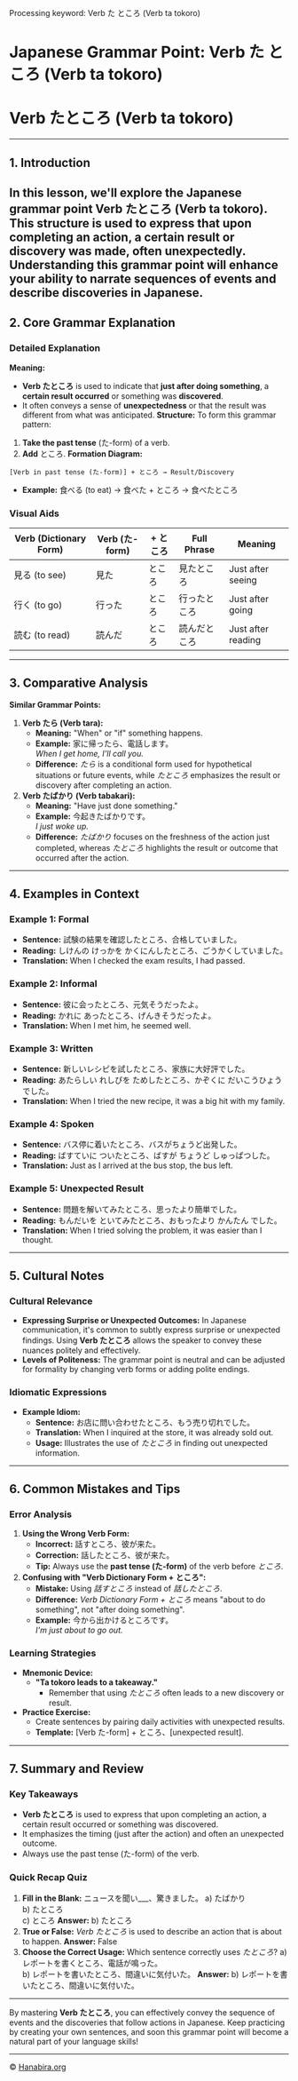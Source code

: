 Processing keyword: Verb た ところ (Verb ta tokoro)
# Japanese Grammar Point: Verb た ところ (Verb ta tokoro)
# **Verb たところ (Verb ta tokoro)**

---
## 1. Introduction
In this lesson, we'll explore the Japanese grammar point **Verb たところ (Verb ta tokoro)**. This structure is used to express that upon completing an action, a certain result or discovery was made, often unexpectedly. Understanding this grammar point will enhance your ability to narrate sequences of events and describe discoveries in Japanese.
---
## 2. Core Grammar Explanation
### Detailed Explanation
**Meaning:**
- **Verb たところ** is used to indicate that **just after doing something**, a **certain result occurred** or something was **discovered**.
- It often conveys a sense of **unexpectedness** or that the result was different from what was anticipated.
**Structure:**
To form this grammar pattern:
1. **Take the past tense** (た-form) of a verb.
2. **Add** ところ.
**Formation Diagram:**
```
[Verb in past tense (た-form)] + ところ → Result/Discovery
```
- **Example:** 食べる (to eat) → 食べた + ところ → 食べたところ
### Visual Aids
| Verb (Dictionary Form) | Verb (た-form) | + ところ | Full Phrase       | Meaning                   |
|------------------------|----------------|----------|-------------------|---------------------------|
| 見る (to see)          | 見た           | ところ   | 見たところ        | Just after seeing         |
| 行く (to go)           | 行った         | ところ   | 行ったところ      | Just after going          |
| 読む (to read)         | 読んだ         | ところ   | 読んだところ      | Just after reading        |
---
## 3. Comparative Analysis
**Similar Grammar Points:**
1. **Verb たら (Verb tara):**
   - **Meaning:** "When" or "if" something happens.
   - **Example:** 家に帰ったら、電話します。  
     *When I get home, I'll call you.*
   - **Difference:** *たら* is a conditional form used for hypothetical situations or future events, while *たところ* emphasizes the result or discovery after completing an action.
2. **Verb たばかり (Verb tabakari):**
   - **Meaning:** "Have just done something."
   - **Example:** 今起きたばかりです。  
     *I just woke up.*
   - **Difference:** *たばかり* focuses on the freshness of the action just completed, whereas *たところ* highlights the result or outcome that occurred after the action.
---
## 4. Examples in Context
### Example 1: Formal
- **Sentence:** 試験の結果を確認したところ、合格していました。
- **Reading:** しけんの けっかを かくにんしたところ、ごうかくしていました。
- **Translation:** When I checked the exam results, I had passed.
### Example 2: Informal
- **Sentence:** 彼に会ったところ、元気そうだったよ。
- **Reading:** かれに あったところ、げんきそうだったよ。
- **Translation:** When I met him, he seemed well.
### Example 3: Written
- **Sentence:** 新しいレシピを試したところ、家族に大好評でした。
- **Reading:** あたらしい れしぴを ためしたところ、かぞくに だいこうひょう でした。
- **Translation:** When I tried the new recipe, it was a big hit with my family.
### Example 4: Spoken
- **Sentence:** バス停に着いたところ、バスがちょうど出発した。
- **Reading:** ばすていに ついたところ、ばすが ちょうど しゅっぱつした。
- **Translation:** Just as I arrived at the bus stop, the bus left.
### Example 5: Unexpected Result
- **Sentence:** 問題を解いてみたところ、思ったより簡単でした。
- **Reading:** もんだいを といてみたところ、おもったより かんたん でした。
- **Translation:** When I tried solving the problem, it was easier than I thought.
---
## 5. Cultural Notes
### Cultural Relevance
- **Expressing Surprise or Unexpected Outcomes:**
  In Japanese communication, it's common to subtly express surprise or unexpected findings. Using **Verb たところ** allows the speaker to convey these nuances politely and effectively.
- **Levels of Politeness:**
  The grammar point is neutral and can be adjusted for formality by changing verb forms or adding polite endings.
### Idiomatic Expressions
- **Example Idiom:**
  - **Sentence:** お店に問い合わせたところ、もう売り切れでした。
  - **Translation:** When I inquired at the store, it was already sold out.
  - **Usage:** Illustrates the use of *たところ* in finding out unexpected information.
---
## 6. Common Mistakes and Tips
### Error Analysis
1. **Using the Wrong Verb Form:**
   - **Incorrect:** 話すところ、彼が来た。
   - **Correction:** 話したところ、彼が来た。
   - **Tip:** Always use the **past tense (た-form)** of the verb before *ところ*.
2. **Confusing with "Verb Dictionary Form + ところ":**
   - **Mistake:** Using *話すところ* instead of *話したところ*.
   - **Difference:** *Verb Dictionary Form + ところ* means "about to do something", not "after doing something".
   - **Example:** 今から出かけるところです。  
     *I'm just about to go out.*
### Learning Strategies
- **Mnemonic Device:**
  - **"Ta tokoro leads to a takeaway."**
    - Remember that using *たところ* often leads to a new discovery or result.
- **Practice Exercise:**
  - Create sentences by pairing daily activities with unexpected results.
  - **Template:** [Verb た-form] + ところ、[unexpected result].
---
## 7. Summary and Review
### Key Takeaways
- **Verb たところ** is used to express that upon completing an action, a certain result occurred or something was discovered.
- It emphasizes the timing (just after the action) and often an unexpected outcome.
- Always use the past tense (た-form) of the verb.
### Quick Recap Quiz
1. **Fill in the Blank:**
   ニュースを聞い___、驚きました。
   a) たばかり  
   b) たところ  
   c) ところ
   **Answer:** b) たところ
2. **True or False:**
   *Verb たところ* is used to describe an action that is about to happen.
   **Answer:** False
3. **Choose the Correct Usage:**
   Which sentence correctly uses *たところ*?
   a) レポートを書くところ、電話が鳴った。  
   b) レポートを書いたところ、間違いに気付いた。
   **Answer:** b) レポートを書いたところ、間違いに気付いた。
---
By mastering **Verb たところ**, you can effectively convey the sequence of events and the discoveries that follow actions in Japanese. Keep practicing by creating your own sentences, and soon this grammar point will become a natural part of your language skills!


---

© [Hanabira.org](https://hanabira.org)
